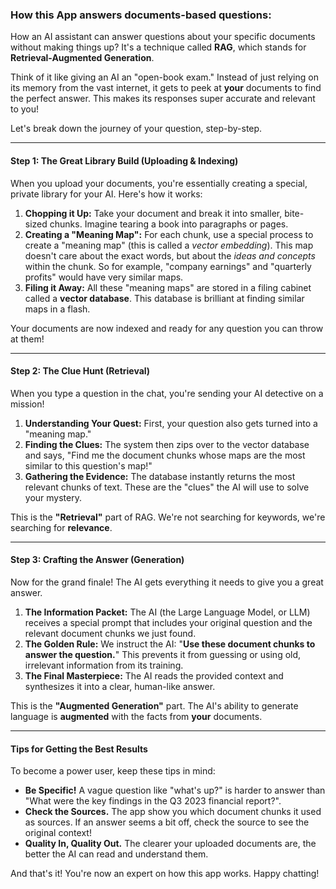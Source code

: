 ### How this App answers documents-based questions:

How an AI assistant can answer questions about your specific documents without making things up? It's a technique called **RAG**, which stands for **Retrieval-Augmented Generation**.

Think of it like giving an AI an "open-book exam." Instead of just relying on its memory from the vast internet, it gets to peek at **your** documents to find the perfect answer. This makes its responses super accurate and relevant to you!

Let's break down the journey of your question, step-by-step.

---

#### Step 1: The Great Library Build (Uploading & Indexing)

When you upload your documents, you're essentially creating a special, private library for your AI. Here's how it works:

1.  **Chopping it Up:** Take your document and break it into smaller, bite-sized chunks. Imagine tearing a book into paragraphs or pages.
2.  **Creating a "Meaning Map":** For each chunk, use a special process to create a "meaning map" (this is called a *vector embedding*). This map doesn't care about the exact words, but about the *ideas and concepts* within the chunk. So for example, "company earnings" and "quarterly profits" would have very similar maps.
3.  **Filing it Away:** All these "meaning maps" are stored in a filing cabinet called a **vector database**. This database is brilliant at finding similar maps in a flash.

Your documents are now indexed and ready for any question you can throw at them!

---

#### Step 2: The Clue Hunt (Retrieval)

When you type a question in the chat, you're sending your AI detective on a mission!

1.  **Understanding Your Quest:** First, your question also gets turned into a "meaning map."
2.  **Finding the Clues:** The system then zips over to the vector database and says, "Find me the document chunks whose maps are the most similar to this question's map!"
3.  **Gathering the Evidence:** The database instantly returns the most relevant chunks of text. These are the "clues" the AI will use to solve your mystery.

This is the **"Retrieval"** part of RAG. We're not searching for keywords, we're searching for **relevance**.

---

#### Step 3: Crafting the Answer (Generation)

Now for the grand finale! The AI gets everything it needs to give you a great answer.

1.  **The Information Packet:** The AI (the Large Language Model, or LLM) receives a special prompt that includes your original question and the relevant document chunks we just found.
2.  **The Golden Rule:** We instruct the AI: "**Use these document chunks to answer the question.**" This prevents it from guessing or using old, irrelevant information from its training.
3.  **The Final Masterpiece:** The AI reads the provided context and synthesizes it into a clear, human-like answer.

This is the **"Augmented Generation"** part. The AI's ability to generate language is **augmented** with the facts from **your** documents.

---

#### Tips for Getting the Best Results

To become a power user, keep these tips in mind:

*   **Be Specific!** A vague question like "what's up?" is harder to answer than "What were the key findings in the Q3 2023 financial report?".
*   **Check the Sources.** The app show you which document chunks it used as sources. If an answer seems a bit off, check the source to see the original context!
*   **Quality In, Quality Out.** The clearer your uploaded documents are, the better the AI can read and understand them.

And that's it! You're now an expert on how this app works. Happy chatting!
